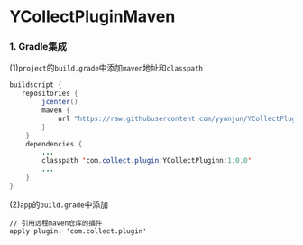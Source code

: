 # YCollectPluginMaven

### 1. Gradle集成
(1)`project`的`build.grade`中添加`maven`地址和`classpath`

```java
buildscript {
   repositories {
        jcenter()
        maven {
            url "https://raw.githubusercontent.com/yyanjun/YCollectPluginMaven/master"
        }
    }
    dependencies {
        ...
        classpath 'com.collect.plugin:YCollectPluginn:1.0.0'
        ...
    }
}
```
(2)`app`的`build.grade`中添加
	
	// 引用远程maven仓库的插件
    apply plugin: 'com.collect.plugin'
